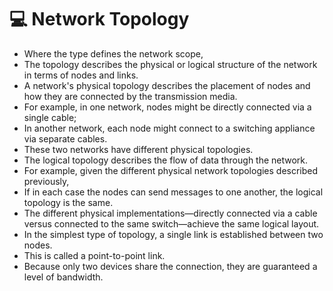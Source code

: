 # 💻 Network Topology 

- Where the type defines the network scope,  
- The topology describes the physical or logical structure of the network in terms of nodes and links.  
- A network's physical topology describes the placement of nodes and how they are connected by the transmission media.  
- For example, in one network, nodes might be directly connected via a single cable;  
- In another network, each node might connect to a switching appliance via separate cables.  
- These two networks have different physical topologies.  
- The logical topology describes the flow of data through the network.  
- For example, given the different physical network topologies described previously,  
- If in each case the nodes can send messages to one another, the logical topology is the same.  
- The different physical implementations—directly connected via a cable versus connected to the same switch—achieve the same logical layout.  
- In the simplest type of topology, a single link is established between two nodes.  
- This is called a point-to-point link.  
- Because only two devices share the connection, they are guaranteed a level of bandwidth.
